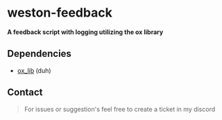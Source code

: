 # weston-feedback
**A feedback script with logging utilizing the ox library**

## Dependencies
- [ox_lib](https://github.com/overextended/ox_lib) (duh)

## Contact
>For issues or suggestion's feel free to create a ticket in my discord
